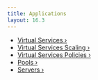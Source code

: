 ```yaml
---
title: Applications
layout: 16.3
---
```

* <a href="/docs/16.3/configuration-guide/applications/virtual-services/">Virtual Services ›</a>
* <a href="/docs/16.3/configuration-guide/applications/vs-scaling/">Virtual Services Scaling ›</a>
* <a href="/docs/16.3/configuration-guide/applications/vs-policies/">Virtual Services Policies ›</a>
* <a href="/docs/16.3/configuration-guide/applications/pools/">Pools ›</a>
* <a href="/docs/16.3/configuration-guide/applications/servers/">Servers ›</a>  
